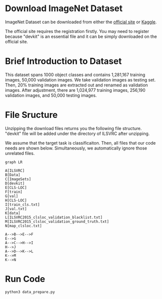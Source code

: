 
# Download ImageNet Dataset

ImageNet Dataset can be downloaded from either the [official site](https://www.image-net.org/download.php) or [Kaggle](https://www.kaggle.com/competitions/imagenet-object-localization-challenge/data).

The official site requires the registration firstly. You may need to register because "devkit" is an essential file and it can be simply downloaded on the official site.

# Brief Introduction to Dataset

This dataset spans 1000 object classes and contains 1,281,167 training images, 50,000 validation images. We take validation images as testing set. Then, 20% training images are extracted out and renamed as validation images. After adjustment, there are 1,024,977 training images, 256,190 validation images, and 50,000 testing images.

# File Sructure

Unzipping the download files returns you the following file structure. "devkit" file will be added under the directory of ILSVRC after unzipping.

We assume that the target task is classificaiton. Then, all files that our code needs are shown below. Simultaneously, we automatically ignore those unrelated files.

```mermaid
graph LR

A[ILSVRC]
B[Data]
C[ImageSets]
D[devkit]
E[CLS-LOC]
F[train]
G[val]
H[CLS-LOC]
I[train_cls.txt]
J[val.txt]
K[data]
L[ILSVRC2015_clsloc_validation_blacklist.txt]
M[ILSVRC2015_clsloc_validation_ground_truth.txt]
N[map_clsloc.txt]

A-->B-->E-->F
E-->G
A-->C-->H-->I
H-->J
A-->D-->K-->L
K-->M
K-->N
```




# Run Code

```
python3 data_prepare.py
```



